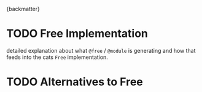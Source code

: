 
{backmatter}

# TODO Free Implementation

detailed explanation about what `@free` / `@module` is generating and
how that feeds into the cats `Free` implementation.

# TODO Alternatives to Free


